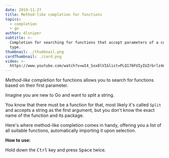```yaml
---
date: 2019-11-27
title: Method-like completion for functions
topics:
  - completion
  - go
author: dlsniper
subtitle: >-
  Completion for searching for functions that accept parameters of a certain
  type.
thumbnail: ./thumbnail.png
cardThumbnail: ./card.png
video: >-
  https://www.youtube.com/watch?v=wI4_Sxx8lVI&list=PLQ176FUIyIUZrbrlz4AY1V8VzBJKZyVlW&index=85
---
```


_Method-like completion_ for functions allows you to search for functions based on their first parameter.

Imagine you are new to Go and want to split a string.

You know that there must be a function for that, most likely it's called `Split` and accepts a string as the first argument, but you don't know the exact name of the function and its package.

Here's where method-like completion comes in handy, offering you a list of all suitable functions, automatically importing it upon selection.

**How to use:**

Hold down the <kbd>Ctrl</kbd> key and press <kbd>Space</kbd> twice.

